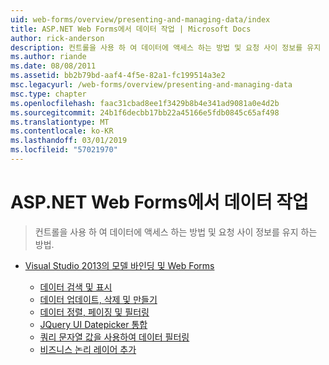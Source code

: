 ```yaml
---
uid: web-forms/overview/presenting-and-managing-data/index
title: ASP.NET Web Forms에서 데이터 작업 | Microsoft Docs
author: rick-anderson
description: 컨트롤을 사용 하 여 데이터에 액세스 하는 방법 및 요청 사이 정보를 유지 하는 방법.
ms.author: riande
ms.date: 08/08/2011
ms.assetid: bb2b79bd-aaf4-4f5e-82a1-fc199514a3e2
msc.legacyurl: /web-forms/overview/presenting-and-managing-data
msc.type: chapter
ms.openlocfilehash: faac31cbad8ee1f3429b8b4e341ad9081a0e4d2b
ms.sourcegitcommit: 24b1f6decbb17bb22a45166e5fdb0845c65af498
ms.translationtype: MT
ms.contentlocale: ko-KR
ms.lasthandoff: 03/01/2019
ms.locfileid: "57021970"
---
```

<a name="working-with-data-in-aspnet-web-forms"></a>ASP.NET Web Forms에서 데이터 작업
====================
> 컨트롤을 사용 하 여 데이터에 액세스 하는 방법 및 요청 사이 정보를 유지 하는 방법.


- [Visual Studio 2013의 모델 바인딩 및 Web Forms](model-binding/index.md)

    - [데이터 검색 및 표시](model-binding/retrieving-data.md)
    - [데이터 업데이트, 삭제 및 만들기](model-binding/updating-deleting-and-creating-data.md)
    - [데이터 정렬, 페이징 및 필터링](model-binding/sorting-paging-and-filtering-data.md)
    - [JQuery UI Datepicker 통합](model-binding/integrating-jquery-ui.md)
    - [쿼리 문자열 값을 사용하여 데이터 필터링](model-binding/using-query-string-values-to-retrieve-data.md)
    - [비즈니스 논리 레이어 추가](model-binding/adding-business-logic-layer.md)
